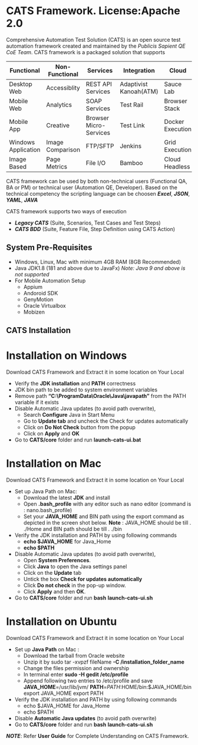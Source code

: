 # CATS Framework.                                          License:Apache 2.0

Comprehensive Automation Test Solution (CATS) is an open source test automation framework created and maintained by the *Publicis Sapient QE CoE Team*. CATS framework is a packaged solution that supports

**Functional**  | **Non-Functional** | **Services**|**Integration** |**Cloud**
----------- |----------------       |-------        |------------|----------
Desktop Web |Accessiblity   |REST API Services   |Adaptivist Kanoah(ATM)|Sauce Lab
Mobile Web  |Analytics  |SOAP Services          |Test Rail              |Browser Stack
Mobile App  |Creative   |Browser Micro-Services |Test Link              |Docker Execution
Windows Application |Image Comparison |FTP/SFTP |Jenkins                |Grid Execution
Image Based |Page Metrics   | File I/O          |Bamboo                 |Cloud Headless

CATS framework can be used by both non-technical users (Functional QA, BA or PM) or technical user (Automation QE, Developer). Based on the technical competency the scripting language can be choosen __*Excel*__, __*JSON*__, __*YAML*__, __*JAVA*__

CATS framework supports two ways of execution
* __*Legacy CATS*__ (Suite, Scenarios, Test Cases and Test Steps)
* __*CATS BDD*__  (Suite, Feature File, Step Definition using CATS Action)

## System Pre-Requisites
* Windows, Linux, Mac with minimum 4GB RAM (8GB Recommended)
* Java JDK1.8 (181 and above due to JavaFx) _Note: Java 9 and above is not supported_
* For Mobile Automation Setup
    * Appium
    * Andoroid SDK
    * GenyMotion
    * Oracle Virtualbox
    * Mobizen

##	CATS Installation

# Installation on Windows
Download CATS Framework and Extract it in some location on Your Local
* Verify the **JDK installation** and **PATH** correctness
* JDK bin path to be added to system environment variables
* Remove path **“C:\ProgramData\Oracle\Java\javapath”** from the PATH variable if it exists
* Disable Automatic Java updates (to avoid path overwrite),
    * Search __Configure__ Java in Start Menu
    * Go to __Update tab__ and uncheck the Check for updates automatically
    * Click on __Do Not Check__ button from the popup
    * Click on __Apply__ and __OK__
* Go to **CATS/core** folder and run **launch-cats-ui.bat**

# Installation on Mac
Download CATS Framework and Extract it in some location on Your Local
* Set up Java Path on Mac:
    * Download the latest __JDK__ and install
    * Open __.bash_profile__ with any editor such as nano editor (command is : nano.bash_profile)
    * Set your __JAVA_HOME__ and BIN path using the export command as depicted in the screen shot below.
        **Note** : JAVA_HOME should be till . ./Home and BIN path should be till . ./bin
* Verify the JDK installation and PATH by using following commands
    * __echo $JAVA_HOME__ for Java_Home
    * __echo $PATH__
* Disable Automatic Java updates (to avoid path overwrite),
    * Open __System Preferences__.
    * Click __Java__ to open the Java settings panel
    * Click on the __Update__ tab
    * Untick the box __Check for updates automatically__
    * Click __Do not check__ in the pop-up window.
    * Click __Apply__ and then __OK__.
* Go to **CATS/core** folder and run **bash** **launch-cats-ui.sh**

# Installation on Ubuntu
Download CATS Framework and Extract it in some location on Your Local
* Set up __Java Path__ on Mac :
    * Download the tarball from Oracle website
    * Unzip it by sudo tar -xvpzf fileName __-C /installation_folder_name__
    * Change the files permission and ownership
    * In terminal enter __sudo -H gedit /etc/profile__
    * Append following two entries to /etc/profile and save
	    **JAVA_HOME**=/usr/lib/jvm/<your jdk version>
	    **PATH**=$PATH:$HOME/bin:$JAVA_HOME/bin
	    export JAVA_HOME
	    export PATH
* Verify the JDK installation and PATH by using following commands
    * echo $JAVA_HOME for Java_Home
    * echo $PATH
* Disable __Automatic Java updates__ (to avoid path overwrite)
* Go to **CATS/core** folder and run **bash** **launch-cats-ui.sh**

**_NOTE_**: Refer **User Guide** for Complete Understanding on CATS Framework.
